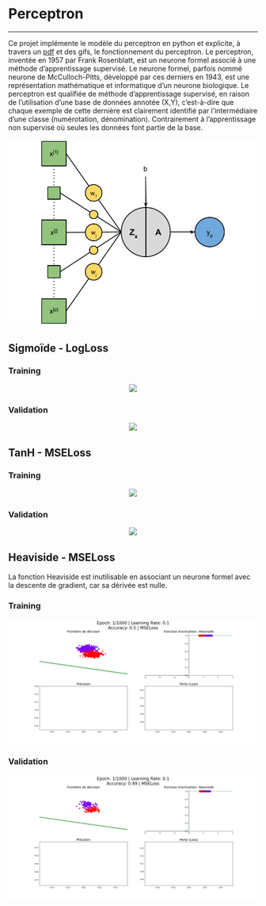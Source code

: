 # Perceptron
***
Ce projet implémente le modèle du perceptron en python et explicite, à travers un [pdf](./Documentation/Perceptron.pdf) et des gifs, le fonctionnement du perceptron. Le perceptron, inventée en 1957 par Frank Rosenblatt, est un neurone formel associé à une méthode d’apprentissage supervisé. Le neurone formel, parfois nommé neurone de McCulloch-Pitts, développé par ces derniers en 1943, est une représentation mathématique et informatique d’un neurone biologique. Le perceptron est qualifiée de méthode d’apprentissage supervisé, en raison de l’utilisation d’une base de données annotée (X,Y), c’est-à-dire que chaque exemple de cette dernière est clairement identifié par l’intermédiaire d’une classe (numérotation, dénomination). Contrairement à l’apprentissage non supervisé où seules les données font partie de la base.
<p align="center">
  <img src="./Illustration/Perceptron.png">
</p>

## Sigmoïde - LogLoss
### Training
<p align="center">
  <img src="./Plots/Train-Perceptron-(Sigmoid-LogLoss).gif">
</p>

### Validation
<p align="center">
  <img src="./Plots/Validation-Perceptron-(Sigmoid-LogLoss).gif">
</p>

## TanH - MSELoss
### Training
<p align="center">
  <img src="./Plots/Train-Perceptron-(TanH-MSELoss).gif">
</p>

### Validation
<p align="center">
  <img src="./Plots/Validation-Perceptron-(TanH-MSELoss).gif">
</p>

## Heaviside - MSELoss
La fonction Heaviside est inutilisable en associant un neurone formel avec la descente de gradient, car sa dérivée est nulle.
### Training
<p align="center">
  <img src="./Plots/Train-Perceptron-(Heaviside-MSELoss).gif">
</p>

### Validation
<p align="center">
  <img src="./Plots/Validation-Perceptron-(Heaviside-MSELoss).gif">
</p>
